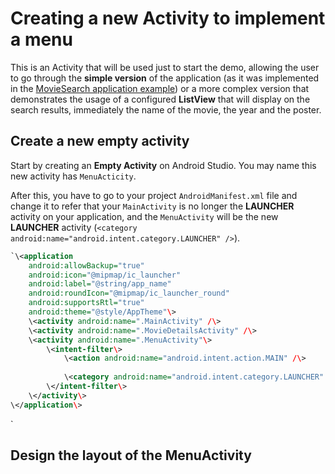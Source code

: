 # Creating a new Activity to implement a menu
This is an Activity that will be used just to start the demo, allowing the user to go through the **simple version** of the application (as it was implemented in the [MovieSearch application example][1]) or a more complex version that demonstrates the usage of a configured **ListView** that will display on the search results, immediately the name of the movie, the year and the poster.

## Create a new empty activity
Start by creating an **Empty Activity** on Android Studio. You may name this new activity has `MenuActicity`.

After this, you have to go to your project `AndroidManifest.xml` file and change it to refer that your `MainActivity` is no longer the **LAUNCHER** activity on your application, and the `MenuActivity` will be the new **LAUNCHER** activity (`<category android:name="android.intent.category.LAUNCHER" />`).

```xml
`\<application  
    android:allowBackup="true"  
    android:icon="@mipmap/ic_launcher"  
    android:label="@string/app_name"  
    android:roundIcon="@mipmap/ic_launcher_round"  
    android:supportsRtl="true"  
    android:theme="@style/AppTheme"\>  
    \<activity android:name=".MainActivity" /\>  
    \<activity android:name=".MovieDetailsActivity" /\>  
    \<activity android:name=".MenuActivity"\>  
        \<intent-filter\>  
            \<action android:name="android.intent.action.MAIN" /\>  
  
            \<category android:name="android.intent.category.LAUNCHER" /\>  
        \</intent-filter\>  
    \</activity\>  
\</application\>
```
`
## Design the layout of the MenuActivity

[1]:	https://github.com/pontocom/MovieSearch